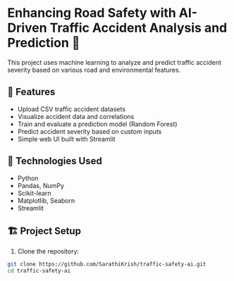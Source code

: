 # Enhancing Road Safety with AI-Driven Traffic Accident Analysis and Prediction 🚦

This project uses machine learning to analyze and predict traffic accident severity based on various road and environmental features.

## 🚀 Features
- Upload CSV traffic accident datasets
- Visualize accident data and correlations
- Train and evaluate a prediction model (Random Forest)
- Predict accident severity based on custom inputs
- Simple web UI built with Streamlit

## 🧠 Technologies Used
- Python
- Pandas, NumPy
- Scikit-learn
- Matplotlib, Seaborn
- Streamlit

## 🏗️ Project Setup

1. Clone the repository:

```bash
git clone https://github.com/SarathiKrish/traffic-safety-ai.git
cd traffic-safety-ai
